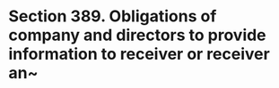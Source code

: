 # Section 389. Obligations of company and directors to provide information to receiver or receiver an~

